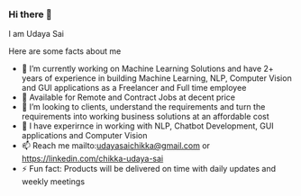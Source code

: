 ### Hi there 👋

I am Udaya Sai

Here are some facts about me

- 🔭 I’m currently working on  Machine Learning Solutions and have 2+ years of experience in building Machine Learning, NLP, Computer Vision and GUI applications as a Freelancer and Full time employee 
- 🌱 Available for Remote and Contract Jobs at decent price
- 👯 I’m looking to clients, understand the requirements and turn the requirements into working business solutions at an affordable cost
- 💬 I have experirnce in working with NLP, Chatbot Development, GUI applications and Computer Vision
- 📫 Reach me mailto:udayasaichikka@gmail.com or https://linkedin.com/chikka-udaya-sai
- ⚡ Fun fact: Products will be delivered on time with daily updates and weekly meetings
